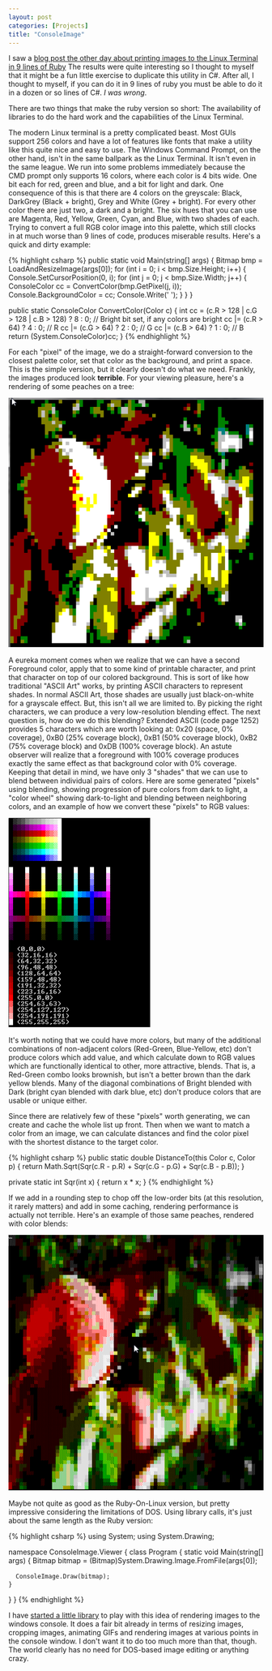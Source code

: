 ```yaml
---
layout: post
categories: [Projects]
title: "ConsoleImage"
---
```


I saw a [blog post the other day about printing images to the Linux Terminal in 9 lines of Ruby](http://radek.io/2015/06/29/catpix/) The results were quite interesting so I thought to myself that it might be a fun little exercise to duplicate this utility in C#. After all, I thought to myself, if you can do it in 9 lines of ruby you must be able to do it in a dozen or so lines of C#. *I was wrong*.

There are two things that make the ruby version so short: The availability of libraries to do the hard work and the capabilities of the Linux Terminal.

The modern Linux terminal is a pretty complicated beast. Most GUIs support 256 colors and have a lot of features like fonts that make a utility like this quite nice and easy to use. The Windows Command Prompt, on the other hand, isn't in the same ballpark as the Linux Terminal. It isn't even in the same league. We run into some problems immediately because the CMD prompt only supports 16 colors, where each color is 4 bits wide. One bit each for red, green and blue, and a bit for light and dark. One consequence of this is that there are 4 colors on the greyscale: Black, DarkGrey (Black + bright), Grey and White (Grey + bright). For every other color there are just two, a dark and a bright. The six hues that you can use are Magenta, Red, Yellow, Green, Cyan, and Blue, with two shades of each. Trying to convert a full RGB color image into this palette, which still clocks in at much worse than 9 lines of code, produces miserable results. Here's a quick and dirty example:

{% highlight csharp %}
public static void Main(string[] args)
{
	Bitmap bmp = LoadAndResizeImage(args[0]);
	for (int i = 0; i < bmp.Size.Height; i++)
	{
		Console.SetCursorPosition(0, i);
		for (int j = 0; j < bmp.Size.Width; j++)
		{
			ConsoleColor cc = ConvertColor(bmp.GetPixel(j, i));
			Console.BackgroundColor = cc;
			Console.Write(' ');
		}
	}
}

public static ConsoleColor ConvertColor(Color c)
{
	int cc = (c.R > 128 | c.G > 128 | c.B > 128) ? 8 : 0; // Bright bit set, if any colors are bright
    cc |= (c.R > 64) ? 4 : 0; // R
    cc |= (c.G > 64) ? 2 : 0; // G
    cc |= (c.B > 64) ? 1 : 0; // B
    return (System.ConsoleColor)cc;
}
{% endhighlight %}

For each "pixel" of the image, we do a straight-forward conversion to the closest palette color, set that color as the background, and print a space. This is the simple version, but it clearly doesn't do what we need. Frankly, the images produced look **terrible**. For your viewing pleasure, here's a rendering of some peaches on a tree:

![Ugly Peaches](/images/ConsoleImage/peaches1.png)

A eureka moment comes when we realize that we can have a second Foreground color, apply that to some kind of printable character, and print that character on top of our colored background. This is sort of like how traditional "ASCII Art" works, by printing ASCII characters to represent shades. In normal ASCII Art, those shades are usually just black-on-white for a grayscale effect. But, this isn't all we are limited to. By picking the right characters, we can produce a very low-resolution blending effect. The next question is, how do we do this blending? Extended ASCII (code page 1252) provides 5 characters which are worth looking at: 0x20 (space, 0% coverage), 0xB0 (25% coverage block), 0xB1 (50% coverage block), 0xB2 (75% coverage block) and 0xDB (100% coverage block). An astute observer will realize that a foreground with 100% coverage produces exactly the same effect as that background color with 0% coverage. Keeping that detail in mind, we have only 3 "shades" that we can use to blend between individual pairs of colors. Here are some generated "pixels" using blending, showing progression of pure colors from dark to light, a "color wheel" showing dark-to-light and blending between neighboring colors, and an example of how we convert these "pixels" to RGB values:

![Color Scales](/images/ConsoleImage/scales1.png)

It's worth noting that we could have more colors, but many of the additional combinations of non-adjacent colors (Red-Green, Blue-Yellow, etc) don't produce colors which add value, and which calculate down to RGB values which are functionally identical to other, more attractive, blends. That is, a Red-Green combo looks brownish, but isn't a better brown than the dark yellow blends. Many of the diagonal combinations of Bright blended with Dark (bright cyan blended with dark blue, etc) don't produce colors that are usable or unique either.

Since there are relatively few of these "pixels" worth generating, we can create and cache the whole list up front. Then when we want to match a color from an image, we can calculate distances and find the color pixel with the shortest distance to the target color.

{% highlight csharp %}
public static double DistanceTo(this Color c, Color p)
{
    return Math.Sqrt(Sqr(c.R - p.R) + Sqr(c.G - p.G) + Sqr(c.B - p.B));
}

private static int Sqr(int x)
{
    return x * x;
}
{% endhighlight %}

If we add in a rounding step to chop off the low-order bits (at this resolution, it rarely matters) and add in some caching, rendering performance is actually not terrible. Here's an example of those same peaches, rendered with color blends:

![Pretty Peaches](/images/ConsoleImage/peaches2.png)

Maybe not quite as good as the Ruby-On-Linux version, but pretty impressive considering the limitations of DOS. Using library calls, it's just about the same length as the Ruby version:

{% highlight csharp %}
using System;
using System.Drawing;

namespace ConsoleImage.Viewer
{
  class Program
  {
    static void Main(string[] args)
    {
      Bitmap bitmap = (Bitmap)System.Drawing.Image.FromFile(args[0]);

      ConsoleImage.Draw(bitmap);
    }
  }
}
{% endhighlight %}

I have [started a little library](http://github.com/Whiteknight/ConsoleImage) to play with this idea of rendering images to the windows console. It does a fair bit already in terms of resizing images, cropping images, animating GIFs and rendering images at various points in the console window. I don't want it to do too much more than that, though. The world clearly has no need for DOS-based image editing or anything crazy.
